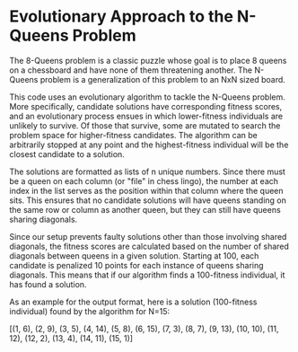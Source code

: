# Evolutionary Approach to the N-Queens Problem

The 8-Queens problem is a classic puzzle whose goal is to place 8 queens on a chessboard and have none of them threatening another. The N-Queens problem is a generalization
of this problem to an NxN sized board.

This code uses an evolutionary algorithm to tackle the N-Queens problem. More specifically, candidate solutions have corresponding fitness scores, and an evolutionary process ensues in which lower-fitness individuals are unlikely to survive. Of those that survive, some are mutated to search the problem space for higher-fitness candidates. The algorithm can be arbitrarily stopped at any point and the highest-fitness individual will be the closest candidate to a solution. 

The solutions are formatted as lists of n unique numbers. Since there must be a queen on each column (or "file" in chess lingo), the number at each index in the list serves as the position within that column where the queen sits. This ensures that no candidate solutions will have queens standing on the same row or column as another queen, but they can still have queens sharing diagonals.

Since our setup prevents faulty solutions other than those involving shared diagonals, the fitness scores are calculated based on the number of shared diagonals between queens in a given solution. Starting at 100, each candidate is penalized 10 points for each instance of queens sharing diagonals. This means that if our algorithm finds a 100-fitness individual, it has found a solution.

As an example for the output format, here is a solution (100-fitness individual) found by the algorithm for N=15:

[(1, 6), (2, 9), (3, 5), (4, 14), (5, 8), (6, 15), (7, 3), (8, 7), (9, 13), (10, 10), (11, 12), (12, 2), (13, 4), (14, 11), (15, 1)]
